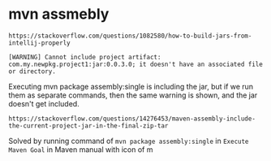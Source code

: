 # mvn assmebly

```
https://stackoverflow.com/questions/1082580/how-to-build-jars-from-intellij-properly
```
```
[WARNING] Cannot include project artifact: com.my.newpkg.project1:jar:0.0.3.0; it doesn't have an associated file or directory.
```
Executing mvn package assembly:single is including the jar, but if we run them as separate commands, then the same warning is shown, and the jar doesn't get included.

`https://stackoverflow.com/questions/14276453/maven-assembly-include-the-current-project-jar-in-the-final-zip-tar`

Solved by running command of `mvn package assembly:single` in `Execute Maven Goal` in Maven manual with icon of m